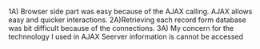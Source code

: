 
1A) Browser side part was easy because of the AJAX calling. AJAX allows easy and quicker interactions.
2A)Retrieving each record form database was bit difficult because of the connections.
3A) My concern for the technnology I used in AJAX Seerver information is cannot be accessed
